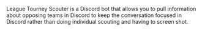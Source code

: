 League Tourney Scouter is a Discord bot that allows you to pull information about opposing teams in Discord to keep the conversation focused in Discord rather than doing individual scouting and having to screen shot.
